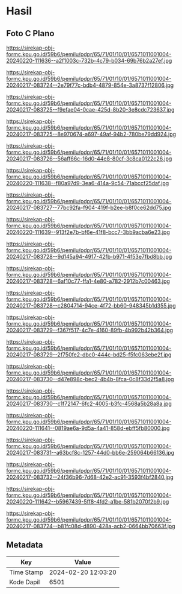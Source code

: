 # Hasil

## Foto C Plano

https://sirekap-obj-formc.kpu.go.id/59b6/pemilu/pdpr/65/71/01/10/01/6571011001004-20240220-111636--a2f1003c-732b-4c79-b034-69b76b2a27ef.jpg

https://sirekap-obj-formc.kpu.go.id/59b6/pemilu/pdpr/65/71/01/10/01/6571011001004-20240217-083724--2e79f77c-bdb4-4879-854e-3a8737f12806.jpg

https://sirekap-obj-formc.kpu.go.id/59b6/pemilu/pdpr/65/71/01/10/01/6571011001004-20240217-083725--f9efae04-0cae-425d-8b20-3e8cdc723637.jpg

https://sirekap-obj-formc.kpu.go.id/59b6/pemilu/pdpr/65/71/01/10/01/6571011001004-20240217-083725--8e970674-a697-49af-94b2-780be79dd924.jpg

https://sirekap-obj-formc.kpu.go.id/59b6/pemilu/pdpr/65/71/01/10/01/6571011001004-20240217-083726--56aff66c-16d0-44e8-80cf-3c8ca0122c26.jpg

https://sirekap-obj-formc.kpu.go.id/59b6/pemilu/pdpr/65/71/01/10/01/6571011001004-20240220-111638--f80a97d9-3ea6-414a-9c54-71abccf25daf.jpg

https://sirekap-obj-formc.kpu.go.id/59b6/pemilu/pdpr/65/71/01/10/01/6571011001004-20240217-083727--77bc92fa-f904-419f-b2ee-b8f0ce62dd75.jpg

https://sirekap-obj-formc.kpu.go.id/59b6/pemilu/pdpr/65/71/01/10/01/6571011001004-20240220-111639--913f2e7b-bf6e-41f8-bcc7-3bb9acba6e23.jpg

https://sirekap-obj-formc.kpu.go.id/59b6/pemilu/pdpr/65/71/01/10/01/6571011001004-20240217-083728--9d145a94-4917-42fb-b971-4f53e7fbd8bb.jpg

https://sirekap-obj-formc.kpu.go.id/59b6/pemilu/pdpr/65/71/01/10/01/6571011001004-20240217-083728--6af10c77-ffa1-4e80-a782-2912b7c00463.jpg

https://sirekap-obj-formc.kpu.go.id/59b6/pemilu/pdpr/65/71/01/10/01/6571011001004-20240217-083728--c2804714-94ce-4f72-bb60-948345b1d355.jpg

https://sirekap-obj-formc.kpu.go.id/59b6/pemilu/pdpr/65/71/01/10/01/6571011001004-20240217-083729--f367f517-4c7e-4160-89fb-4b992b42b364.jpg

https://sirekap-obj-formc.kpu.go.id/59b6/pemilu/pdpr/65/71/01/10/01/6571011001004-20240217-083729--2f750fe2-dbc0-444c-bd25-f5fc063ebe2f.jpg

https://sirekap-obj-formc.kpu.go.id/59b6/pemilu/pdpr/65/71/01/10/01/6571011001004-20240217-083730--d47e898c-bec2-4b4b-8fca-0c8f33d2f5a8.jpg

https://sirekap-obj-formc.kpu.go.id/59b6/pemilu/pdpr/65/71/01/10/01/6571011001004-20240217-083730--c1f72147-6fc2-4005-b3fc-4568a5b28a8a.jpg

https://sirekap-obj-formc.kpu.go.id/59b6/pemilu/pdpr/65/71/01/10/01/6571011001004-20240220-111641--0819ae6a-9d5a-4a41-858d-ebff5fb80000.jpg

https://sirekap-obj-formc.kpu.go.id/59b6/pemilu/pdpr/65/71/01/10/01/6571011001004-20240217-083731--a63bcf8c-1257-44d0-bb6e-259064b66136.jpg

https://sirekap-obj-formc.kpu.go.id/59b6/pemilu/pdpr/65/71/01/10/01/6571011001004-20240217-083732--24f36b96-7d68-42e2-ac91-3593f4bf2840.jpg

https://sirekap-obj-formc.kpu.go.id/59b6/pemilu/pdpr/65/71/01/10/01/6571011001004-20240220-111642--b5967439-5ff8-4fd2-a1be-581b2070f2b9.jpg

https://sirekap-obj-formc.kpu.go.id/59b6/pemilu/pdpr/65/71/01/10/01/6571011001004-20240217-083724--b81fc08d-d890-428a-acb2-0664bb70663f.jpg


## Metadata

| Key        | Value               |
| ---------- | ------------------- |
| Time Stamp | 2024-02-20 12:03:20 |
| Kode Dapil | 6501                |



